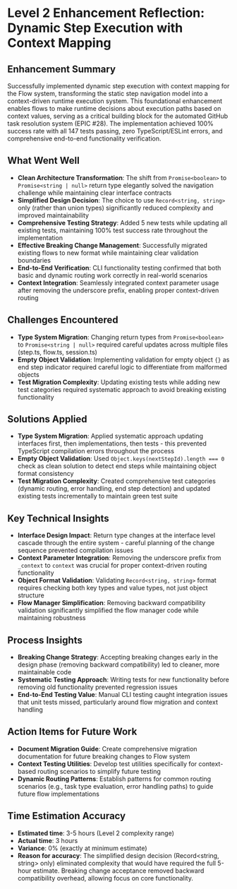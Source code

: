 # Level 2 Enhancement Reflection: Dynamic Step Execution with Context Mapping

## Enhancement Summary

Successfully implemented dynamic step execution with context mapping for the Flow system, transforming the static step navigation model into a context-driven runtime execution system. This foundational enhancement enables flows to make runtime decisions about execution paths based on context values, serving as a critical building block for the automated GitHub task resolution system (EPIC #28). The implementation achieved 100% success rate with all 147 tests passing, zero TypeScript/ESLint errors, and comprehensive end-to-end functionality verification.

## What Went Well

- **Clean Architecture Transformation**: The shift from `Promise<boolean>` to `Promise<string | null>` return type elegantly solved the navigation challenge while maintaining clear interface contracts
- **Simplified Design Decision**: The choice to use `Record<string, string>` only (rather than union types) significantly reduced complexity and improved maintainability
- **Comprehensive Testing Strategy**: Added 5 new tests while updating all existing tests, maintaining 100% test success rate throughout the implementation
- **Effective Breaking Change Management**: Successfully migrated existing flows to new format while maintaining clear validation boundaries
- **End-to-End Verification**: CLI functionality testing confirmed that both basic and dynamic routing work correctly in real-world scenarios
- **Context Integration**: Seamlessly integrated context parameter usage after removing the underscore prefix, enabling proper context-driven routing

## Challenges Encountered

- **Type System Migration**: Changing return types from `Promise<boolean>` to `Promise<string | null>` required careful updates across multiple files (step.ts, flow.ts, session.ts)
- **Empty Object Validation**: Implementing validation for empty object `{}` as end step indicator required careful logic to differentiate from malformed objects
- **Test Migration Complexity**: Updating existing tests while adding new test categories required systematic approach to avoid breaking existing functionality

## Solutions Applied

- **Type System Migration**: Applied systematic approach updating interfaces first, then implementations, then tests - this prevented TypeScript compilation errors throughout the process
- **Empty Object Validation**: Used `Object.keys(nextStepId).length === 0` check as clean solution to detect end steps while maintaining object format consistency
- **Test Migration Complexity**: Created comprehensive test categories (dynamic routing, error handling, end step detection) and updated existing tests incrementally to maintain green test suite

## Key Technical Insights

- **Interface Design Impact**: Return type changes at the interface level cascade through the entire system - careful planning of the change sequence prevented compilation issues
- **Context Parameter Integration**: Removing the underscore prefix from `_context` to `context` was crucial for proper context-driven routing functionality
- **Object Format Validation**: Validating `Record<string, string>` format requires checking both key types and value types, not just object structure
- **Flow Manager Simplification**: Removing backward compatibility validation significantly simplified the flow manager code while maintaining robustness

## Process Insights

- **Breaking Change Strategy**: Accepting breaking changes early in the design phase (removing backward compatibility) led to cleaner, more maintainable code
- **Systematic Testing Approach**: Writing tests for new functionality before removing old functionality prevented regression issues
- **End-to-End Testing Value**: Manual CLI testing caught integration issues that unit tests missed, particularly around flow migration and context handling

## Action Items for Future Work

- **Document Migration Guide**: Create comprehensive migration documentation for future breaking changes to Flow system
- **Context Testing Utilities**: Develop test utilities specifically for context-based routing scenarios to simplify future testing
- **Dynamic Routing Patterns**: Establish patterns for common routing scenarios (e.g., task type evaluation, error handling paths) to guide future flow implementations

## Time Estimation Accuracy

- **Estimated time**: 3-5 hours (Level 2 complexity range)
- **Actual time**: 3 hours
- **Variance**: 0% (exactly at minimum estimate)
- **Reason for accuracy**: The simplified design decision (Record<string, string> only) eliminated complexity that would have required the full 5-hour estimate. Breaking change acceptance removed backward compatibility overhead, allowing focus on core functionality.
